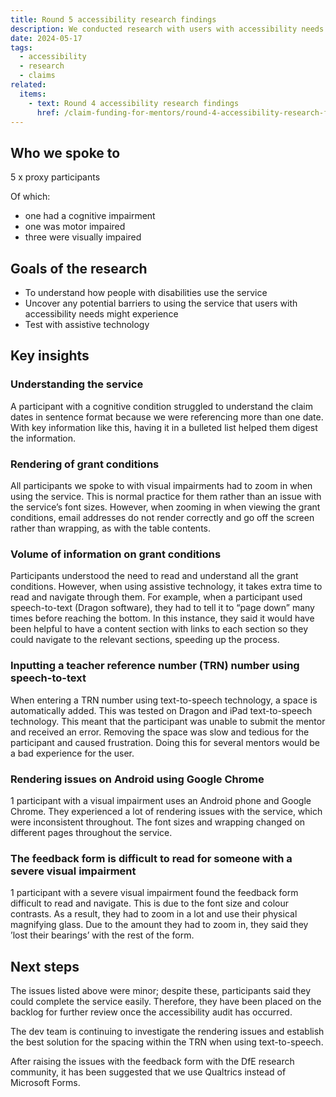 ```yaml
---
title: Round 5 accessibility research findings
description: We conducted research with users with accessibility needs to ensure the service is inclusive of their needs and usable with assistive technology
date: 2024-05-17
tags:
  - accessibility
  - research
  - claims
related:
  items:
    - text: Round 4 accessibility research findings
      href: /claim-funding-for-mentors/round-4-accessibility-research-findings/
---
```


## Who we spoke to

5 x proxy participants

Of which:

- one had a cognitive impairment
- one was motor impaired
- three were visually impaired

## Goals of the research

- To understand how people with disabilities use the service
- Uncover any potential barriers to using the service that users with accessibility needs might experience
- Test with assistive technology

## Key insights

### Understanding the service

A participant with a cognitive condition struggled to understand the claim dates in sentence format because we were referencing more than one date. With key information like this, having it in a bulleted list helped them digest the information.

### Rendering of grant conditions

All participants we spoke to with visual impairments had to zoom in when using the service. This is normal practice for them rather than an issue with the service’s font sizes. However, when zooming in when viewing the grant conditions, email addresses do not render correctly and go off the screen rather than wrapping, as with the table contents.

### Volume of information on grant conditions

Participants understood the need to read and understand all the grant conditions. However, when using assistive technology, it takes extra time to read and navigate through them. For example, when a participant used speech-to-text (Dragon software), they had to tell it to “page down” many times before reaching the bottom. In this instance, they said it would have been helpful to have a content section with links to each section so they could navigate to the relevant sections, speeding up the process.

### Inputting a teacher reference number (TRN) number using speech-to-text

When entering a TRN number using text-to-speech technology, a space is automatically added. This was tested on Dragon and iPad text-to-speech technology. This meant that the participant was unable to submit the mentor and received an error. Removing the space was slow and tedious for the participant and caused frustration. Doing this for several mentors would be a bad experience for the user.

### Rendering issues on Android using Google Chrome


1 participant with a visual impairment uses an Android phone and Google Chrome. They experienced a lot of rendering issues with the service, which were inconsistent throughout. The font sizes and wrapping changed on different pages throughout the service.

### The feedback form is difficult to read for someone with a severe visual impairment

1 participant with a severe visual impairment found the feedback form difficult to read and navigate. This is due to the font size and colour contrasts. As a result, they had to zoom in a lot and use their physical magnifying glass. Due to the amount they had to zoom in, they said they ’lost their bearings’ with the rest of the form.

## Next steps

The issues listed above were minor; despite these, participants said they could complete the service easily. Therefore, they have been placed on the backlog for further review once the accessibility audit has occurred.

The dev team is continuing to investigate the rendering issues and establish the best solution for the spacing within the TRN when using text-to-speech.

After raising the issues with the feedback form with the DfE research community, it has been suggested that we use Qualtrics instead of Microsoft Forms.
